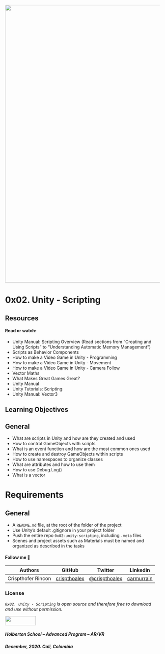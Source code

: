 <a href= "url"><img src="https://i.ytimg.com/vi/SWEHdJA6AVY/hqdefault.jpg" width="900px"></a>

# 0x02. Unity - Scripting

## Resources
#### Read or watch:

* Unity Manual: Scripting Overview (Read sections from “Creating and Using Scripts” to “Understanding Automatic Memory Management”)
* Scripts as Behavior Components
* How to make a Video Game in Unity - Programming
* How to make a Video Game in Unity - Movement
* How to make a Video Game in Unity - Camera Follow
* Vector Maths
* What Makes Great Games Great?
* Unity Manual
* Unity Tutorials: Scripting
* Unity Manual: Vector3

## Learning Objectives

## General
* What are scripts in Unity and how are they created and used
* How to control GameObjects with scripts
* What is an event function and how are the most common ones used
* How to create and destroy GameObjects within scripts
* How to use namespaces to organize classes
* What are attributes and how to use them
* How to use Debug.Log()
* What is a vector

# Requirements
## General
* A ``README.md`` file, at the root of the folder of the project
* Use Unity’s default .gitignore in your project folder
* Push the entire repo ``0x02-unity-scripting``, including ``.meta`` files
* Scenes and project assets such as Materials must be named and organized as described in the tasks

#### Follow me 💬

| Authors | GitHub | Twitter | Linkedin |
| :---: | :---: | :---: | :---: |
| Crispthofer Rincon | [crispthoalex](https://github.com/crispthoalex) | [@crispthoalex](https://twitter.com/crispthoalex) | [carmurrain](https://www.linkedin.com/in/carmurrain) |

### License
*`0x02. Unity - Scripting` is open source and therefore free to download and use without permission.*

<a href="url"><img src="https://www.holbertonschool.com/holberton-logo.png" align="middle" width="100" height="30"></a>

##### Holberton School – Advanced Program – AR/VR
##### December, 2020. Cali, Colombia